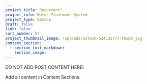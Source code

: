```yaml
---
project_title: Recurrent™
project_info: Water Treatment System
project_type: Naming
draft: false
link: false
sort_number: 57
project_thumbnail_image: /uploads/istock-524535777-thumb.jpg
content_section:
  - section_text_markdown:
    section_image:
---
```



DO NOT ADD POST CONTENT HERE!

Add all content in Content Sections.